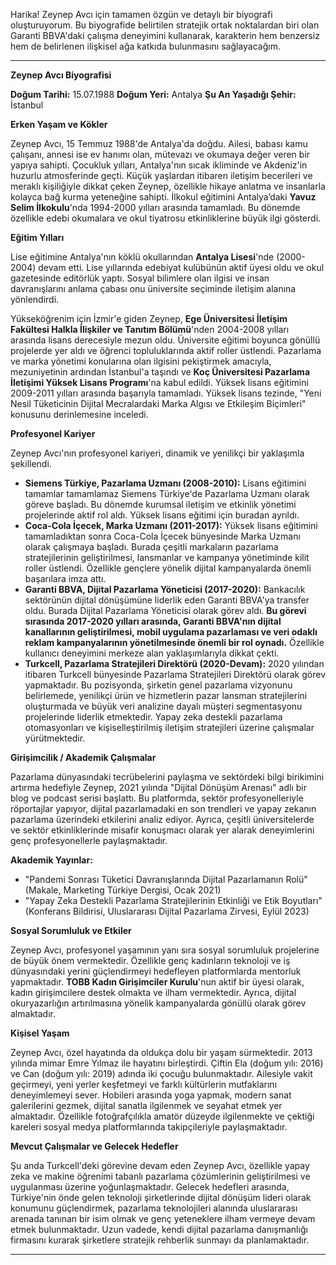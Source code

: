 Harika! Zeynep Avcı için tamamen özgün ve detaylı bir biyografi oluşturuyorum. Bu biyografide belirtilen stratejik ortak noktalardan biri olan Garanti BBVA'daki çalışma deneyimini kullanarak, karakterin hem benzersiz hem de belirlenen ilişkisel ağa katkıda bulunmasını sağlayacağım.

---

**Zeynep Avcı Biyografisi**

**Doğum Tarihi:** 15.07.1988
**Doğum Yeri:** Antalya
**Şu An Yaşadığı Şehir:** İstanbul

**Erken Yaşam ve Kökler**

Zeynep Avcı, 15 Temmuz 1988'de Antalya'da doğdu. Ailesi, babası kamu çalışanı, annesi ise ev hanımı olan, mütevazı ve okumaya değer veren bir yapıya sahipti. Çocukluk yılları, Antalya'nın sıcak ikliminde ve Akdeniz'in huzurlu atmosferinde geçti. Küçük yaşlardan itibaren iletişim becerileri ve meraklı kişiliğiyle dikkat çeken Zeynep, özellikle hikaye anlatma ve insanlarla kolayca bağ kurma yeteneğine sahipti. İlkokul eğitimini Antalya’daki **Yavuz Selim İlkokulu**'nda 1994-2000 yılları arasında tamamladı. Bu dönemde özellikle edebi okumalara ve okul tiyatrosu etkinliklerine büyük ilgi gösterdi.

**Eğitim Yılları**

Lise eğitimine Antalya'nın köklü okullarından **Antalya Lisesi**'nde (2000-2004) devam etti. Lise yıllarında edebiyat kulübünün aktif üyesi oldu ve okul gazetesinde editörlük yaptı. Sosyal bilimlere olan ilgisi ve insan davranışlarını anlama çabası onu üniversite seçiminde iletişim alanına yönlendirdi.

Yükseköğrenim için İzmir'e giden Zeynep, **Ege Üniversitesi İletişim Fakültesi Halkla İlişkiler ve Tanıtım Bölümü**'nden 2004-2008 yılları arasında lisans derecesiyle mezun oldu. Üniversite eğitimi boyunca gönüllü projelerde yer aldı ve öğrenci topluluklarında aktif roller üstlendi. Pazarlama ve marka yönetimi konularına olan ilgisini pekiştirmek amacıyla, mezuniyetinin ardından İstanbul'a taşındı ve **Koç Üniversitesi Pazarlama İletişimi Yüksek Lisans Programı**'na kabul edildi. Yüksek lisans eğitimini 2009-2011 yılları arasında başarıyla tamamladı. Yüksek lisans tezinde, "Yeni Nesil Tüketicinin Dijital Mecralardaki Marka Algısı ve Etkileşim Biçimleri" konusunu derinlemesine inceledi.

**Profesyonel Kariyer**

Zeynep Avcı'nın profesyonel kariyeri, dinamik ve yenilikçi bir yaklaşımla şekillendi.

*   **Siemens Türkiye, Pazarlama Uzmanı (2008-2010):** Lisans eğitimini tamamlar tamamlamaz Siemens Türkiye'de Pazarlama Uzmanı olarak göreve başladı. Bu dönemde kurumsal iletişim ve etkinlik yönetimi projelerinde aktif rol aldı. Yüksek lisans eğitimi için buradan ayrıldı.
*   **Coca-Cola İçecek, Marka Uzmanı (2011-2017):** Yüksek lisans eğitimini tamamladıktan sonra Coca-Cola İçecek bünyesinde Marka Uzmanı olarak çalışmaya başladı. Burada çeşitli markaların pazarlama stratejilerinin geliştirilmesi, lansmanlar ve kampanya yönetiminde kilit roller üstlendi. Özellikle gençlere yönelik dijital kampanyalarda önemli başarılara imza attı.
*   **Garanti BBVA, Dijital Pazarlama Yöneticisi (2017-2020):** Bankacılık sektörünün dijital dönüşümüne liderlik eden Garanti BBVA'ya transfer oldu. Burada Dijital Pazarlama Yöneticisi olarak görev aldı. **Bu görevi sırasında 2017-2020 yılları arasında, Garanti BBVA'nın dijital kanallarının geliştirilmesi, mobil uygulama pazarlaması ve veri odaklı reklam kampanyalarının yönetilmesinde önemli bir rol oynadı.** Özellikle kullanıcı deneyimini merkeze alan yaklaşımlarıyla dikkat çekti.
*   **Turkcell, Pazarlama Stratejileri Direktörü (2020-Devam):** 2020 yılından itibaren Turkcell bünyesinde Pazarlama Stratejileri Direktörü olarak görev yapmaktadır. Bu pozisyonda, şirketin genel pazarlama vizyonunu belirlemede, yenilikçi ürün ve hizmetlerin pazar lansman stratejilerini oluşturmada ve büyük veri analizine dayalı müşteri segmentasyonu projelerinde liderlik etmektedir. Yapay zeka destekli pazarlama otomasyonları ve kişiselleştirilmiş iletişim stratejileri üzerine çalışmalar yürütmektedir.

**Girişimcilik / Akademik Çalışmalar**

Pazarlama dünyasındaki tecrübelerini paylaşma ve sektördeki bilgi birikimini artırma hedefiyle Zeynep, 2021 yılında "Dijital Dönüşüm Arenası" adlı bir blog ve podcast serisi başlattı. Bu platformda, sektör profesyonelleriyle röportajlar yapıyor, dijital pazarlamadaki en son trendleri ve yapay zekanın pazarlama üzerindeki etkilerini analiz ediyor. Ayrıca, çeşitli üniversitelerde ve sektör etkinliklerinde misafir konuşmacı olarak yer alarak deneyimlerini genç profesyonellerle paylaşmaktadır.

**Akademik Yayınlar:**
*   "Pandemi Sonrası Tüketici Davranışlarında Dijital Pazarlamanın Rolü" (Makale, Marketing Türkiye Dergisi, Ocak 2021)
*   "Yapay Zeka Destekli Pazarlama Stratejilerinin Etkinliği ve Etik Boyutları" (Konferans Bildirisi, Uluslararası Dijital Pazarlama Zirvesi, Eylül 2023)

**Sosyal Sorumluluk ve Etkiler**

Zeynep Avcı, profesyonel yaşamının yanı sıra sosyal sorumluluk projelerine de büyük önem vermektedir. Özellikle genç kadınların teknoloji ve iş dünyasındaki yerini güçlendirmeyi hedefleyen platformlarda mentorluk yapmaktadır. **TOBB Kadın Girişimciler Kurulu**'nun aktif bir üyesi olarak, kadın girişimcilere destek olmakta ve ilham vermektedir. Ayrıca, dijital okuryazarlığın artırılmasına yönelik kampanyalarda gönüllü olarak görev almaktadır.

**Kişisel Yaşam**

Zeynep Avcı, özel hayatında da oldukça dolu bir yaşam sürmektedir. 2013 yılında mimar Emre Yılmaz ile hayatını birleştirdi. Çiftin Ela (doğum yılı: 2016) ve Can (doğum yılı: 2019) adında iki çocuğu bulunmaktadır. Ailesiyle vakit geçirmeyi, yeni yerler keşfetmeyi ve farklı kültürlerin mutfaklarını deneyimlemeyi sever. Hobileri arasında yoga yapmak, modern sanat galerilerini gezmek, dijital sanatla ilgilenmek ve seyahat etmek yer almaktadır. Özellikle fotoğrafçılıkla amatör düzeyde ilgilenmekte ve çektiği kareleri sosyal medya platformlarında takipçileriyle paylaşmaktadır.

**Mevcut Çalışmalar ve Gelecek Hedefler**

Şu anda Turkcell'deki görevine devam eden Zeynep Avcı, özellikle yapay zeka ve makine öğrenimi tabanlı pazarlama çözümlerinin geliştirilmesi ve uygulanması üzerine yoğunlaşmaktadır. Gelecek hedefleri arasında, Türkiye'nin önde gelen teknoloji şirketlerinde dijital dönüşüm lideri olarak konumunu güçlendirmek, pazarlama teknolojileri alanında uluslararası arenada tanınan bir isim olmak ve genç yeteneklere ilham vermeye devam etmek bulunmaktadır. Uzun vadede, kendi dijital pazarlama danışmanlığı firmasını kurarak şirketlere stratejik rehberlik sunmayı da planlamaktadır.

---